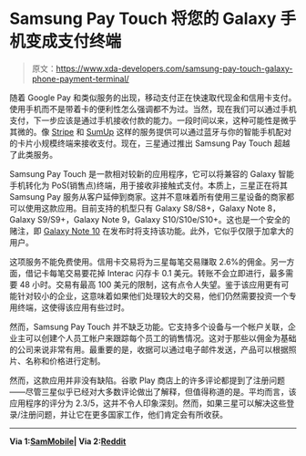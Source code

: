 # Samsung Pay Touch 将您的 Galaxy 手机变成支付终端

> 原文：<https://www.xda-developers.com/samsung-pay-touch-galaxy-phone-payment-terminal/>

随着 Google Pay 和类似服务的出现，移动支付正在快速取代现金和信用卡支付。使用手机而不是带着卡的便利性怎么强调都不为过。当然，现在我们可以通过手机支付，下一步应该是通过手机接收付款的能力。一段时间以来，这种可能性是微乎其微的。像 [Stripe](https://stripe.com/terminal) 和 [SumUp](https://sumup.ie/?prc=EU19AIR-s-3G69EUR) 这样的服务提供可以通过蓝牙与你的智能手机配对的卡片小规模终端来接收支付。现在，三星通过推出 Samsung Pay Touch 超越了此类服务。

Samsung Pay Touch 是一款相对较新的应用程序，它可以将兼容的 Galaxy 智能手机转化为 PoS(销售点)终端，用于接收非接触式支付。本质上，三星正在将其 Samsung Pay 服务从客户延伸到商家。这并不意味着所有使用三星设备的商家都可以使用这款应用。目前支持的机型只有 Galaxy S8/S8+，Galaxy Note 8，Galaxy S9/S9+，Galaxy Note 9，Galaxy S10/S10e/S10+。这也是一个安全的赌注，即 [Galaxy Note 10](https://www.xda-developers.com/samsung-galaxy-note-10-note-10-plus-colors/) 在发布时将支持该功能。此外，它似乎仅限于加拿大的用户。

这项服务不能免费使用。信用卡交易将为三星每笔交易赚取 2.6%的佣金。另一方面，借记卡每笔交易要花掉 Interac 闪存卡 0.1 美元。转账不会立即进行，最多需要 48 小时。交易有最高 100 美元的限制，这有点令人失望。鉴于该应用更有可能针对较小的企业，这意味着如果他们处理较大的交易，他们仍然需要投资一个专用终端，这使得该应用有些过时。

然而，Samsung Pay Touch 并不缺乏功能。它支持多个设备与一个帐户关联，企业主可以创建个人员工帐户来跟踪每个员工的销售情况。这对于那些以佣金为基础的公司来说非常有用。最重要的是，收据可以通过电子邮件发送，产品可以根据照片、名称和价格进行定制。

然而，这款应用并非没有缺陷。谷歌 Play 商店上的许多评论都提到了注册问题——尽管三星似乎已经对大多数评论做出了解释，但值得称道的是。平均而言，该应用程序的评分为 2.3/5，这并不令人印象深刻。然而，如果三星可以解决这些登录/注册问题，并让它在更多国家工作，他们肯定会有所收获。

* * *

**Via 1:[SamMobile](https://www.sammobile.com/news/samsung-pay-touch-app-galaxy-smartphone-pos-terminal/)| Via 2:[Reddit](https://www.reddit.com/r/Android/comments/bthoh0/you_can_now_share_money_with_samsung_pay_touch/)**